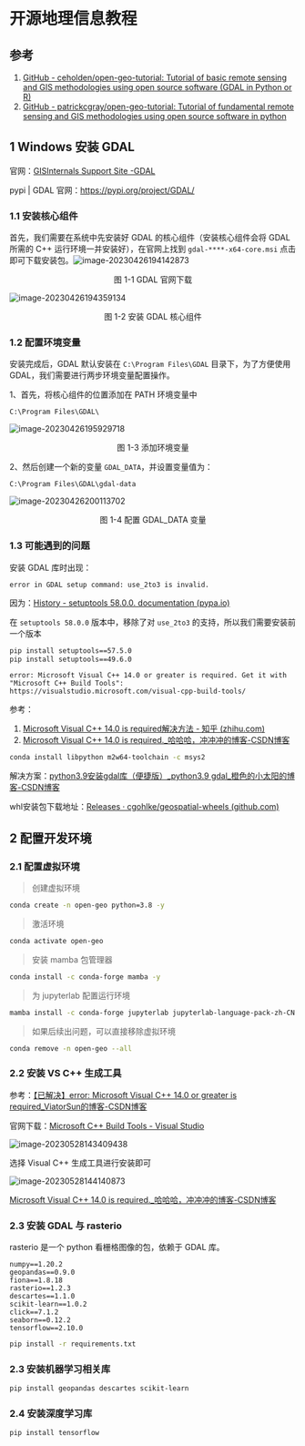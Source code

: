 # 开源地理信息教程



## 参考

1. [GitHub - ceholden/open-geo-tutorial: Tutorial of basic remote sensing and GIS methodologies using open source software (GDAL in Python or R)](https://github.com/ceholden/open-geo-tutorial)
2. [GitHub - patrickcgray/open-geo-tutorial: Tutorial of fundamental remote sensing and GIS methodologies using open source software in python](https://github.com/patrickcgray/open-geo-tutorial)



## 1 Windows 安装 GDAL

官网：[GISInternals Support Site -GDAL](https://www.gisinternals.com/release.php)

pypi | GDAL 官网：https://pypi.org/project/GDAL/

### 1.1 安装核心组件

首先，我们需要在系统中先安装好 GDAL 的核心组件（安装核心组件会将 GDAL 所需的 C++ 运行环境一并安装好），在官网上找到 `gdal-****-x64-core.msi` 点击即可下载安装包。![image-20230426194142873](./img/image-20230426194142873.png)

<center>图 1-1 GDAL 官网下载</center>

![image-20230426194359134](./img/image-20230426194359134.png)

<center>图 1-2 安装 GDAL 核心组件</center>

### 1.2 配置环境变量

安装完成后，GDAL 默认安装在 `C:\Program Files\GDAL` 目录下，为了方便使用 GDAL，我们需要进行两步环境变量配置操作。

1、首先，将核心组件的位置添加在 PATH 环境变量中

```
C:\Program Files\GDAL\
```

![image-20230426195929718](./img/image-20230426195929718.png)

<center>图 1-3 添加环境变量</center>

2、然后创建一个新的变量 `GDAL_DATA`，并设置变量值为：

```
C:\Program Files\GDAL\gdal-data
```

![image-20230426200113702](./img/image-20230426200113702.png)

<center>图 1-4 配置 GDAL_DATA 变量</center>





### 1.3 可能遇到的问题


安装 GDAL 库时出现：

```
error in GDAL setup command: use_2to3 is invalid.
```

因为：[History - setuptools 58.0.0. documentation (pypa.io)](https://setuptools.pypa.io/en/latest/history.html#v58-0-0)

在 `setuptools 58.0.0` 版本中，移除了对 `use_2to3` 的支持，所以我们需要安装前一个版本

```sh
pip install setuptools==57.5.0
pip install setuptools==49.6.0
```



```
error: Microsoft Visual C++ 14.0 or greater is required. Get it with "Microsoft C++ Build Tools": https://visualstudio.microsoft.com/visual-cpp-build-tools/ 
```

参考：

1. [Microsoft Visual C++ 14.0 is required解决方法 - 知乎 (zhihu.com)](https://zhuanlan.zhihu.com/p/126669852)
2. [Microsoft Visual C++ 14.0 is required._哈哈哈，冲冲冲的博客-CSDN博客](https://blog.csdn.net/qzzzxiaosheng/article/details/125119006)

```sh
conda install libpython m2w64-toolchain -c msys2
```

解决方案：[python3.9安装gdal库（便捷版）_python3.9 gdal_橙色的小太阳的博客-CSDN博客](https://blog.csdn.net/w259775/article/details/123643956)

whl安装包下载地址：[Releases · cgohlke/geospatial-wheels (github.com)](https://github.com/cgohlke/geospatial-wheels/releases)



## 2 配置开发环境

### 2.1 配置虚拟环境

> 创建虚拟环境

```sh
conda create -n open-geo python=3.8 -y
```

> 激活环境

```sh
conda activate open-geo
```

> 安装 mamba 包管理器

```sh
conda install -c conda-forge mamba -y
```

> 为 jupyterlab 配置运行环境

```sh
mamba install -c conda-forge jupyterlab jupyterlab-language-pack-zh-CN -y
```

> 如果后续出问题，可以直接移除虚拟环境

```sh
conda remove -n open-geo --all
```

### 2.2 安装 VS C++ 生成工具

参考：[【已解决】error: Microsoft Visual C++ 14.0 or greater is required_ViatorSun的博客-CSDN博客](https://blog.csdn.net/ViatorSun/article/details/118699938)

官网下载：[Microsoft C++ Build Tools - Visual Studio](https://visualstudio.microsoft.com/visual-cpp-build-tools/)

![image-20230528143409438](./img/image-20230528143409438.png)

选择 Visual C++ 生成工具进行安装即可

![image-20230528144140873](./img/image-20230528144140873.png)



[Microsoft Visual C++ 14.0 is required._哈哈哈，冲冲冲的博客-CSDN博客](https://blog.csdn.net/qzzzxiaosheng/article/details/125119006)



### 2.3 安装 GDAL 与 rasterio


rasterio 是一个 python 看栅格图像的包，依赖于 GDAL 库。

```
numpy==1.20.2
geopandas==0.9.0
fiona==1.8.18
rasterio==1.2.3
descartes==1.1.0
scikit-learn==1.0.2
click==7.1.2
seaborn==0.12.2
tensorflow==2.10.0
```



```sh
pip install -r requirements.txt
```





### 2.3 安装机器学习相关库

```sh
pip install geopandas descartes scikit-learn
```

### 2.4 安装深度学习库

```sh
pip install tensorflow
```

```

```



